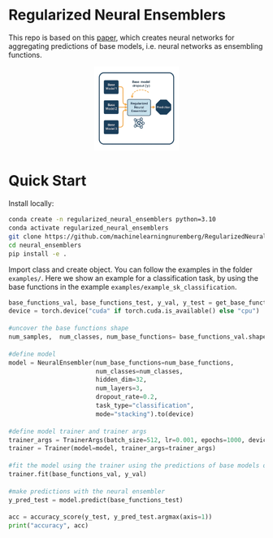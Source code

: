 # Regularized Neural Ensemblers

This repo is based on this [paper](https://arxiv.org/abs/2410.04520), which creates neural networks for aggregating predictions of base models, i.e. neural networks as ensembling functions.

<p align="center" width="50%">
    <img width="33%" src="images/architecture.png"> 
</p>

# Quick Start

Install locally:


```bash
conda create -n regularized_neural_ensemblers python=3.10
conda activate regularized_neural_ensemblers
git clone https://github.com/machinelearningnuremberg/RegularizedNeuralEnsemblers.git
cd neural_ensemblers
pip install -e .
```

Import class and create object. You can follow the examples in the folder `examples/`. Here we show an example for a classification task, by using the base functions in the example `examples/example_sk_classification`. 

```python
base_functions_val, base_functions_test, y_val, y_test = get_base_functions()
device = torch.device("cuda" if torch.cuda.is_available() else "cpu")

#uncover the base functions shape
num_samples,  num_classes, num_base_functions= base_functions_val.shape

#define model
model = NeuralEnsembler(num_base_functions=num_base_functions,
                        num_classes=num_classes,
                        hidden_dim=32,
                        num_layers=3,
                        dropout_rate=0.2,
                        task_type="classification", 
                        mode="stacking").to(device)

#define model trainer and trainer args
trainer_args = TrainerArgs(batch_size=512, lr=0.001, epochs=1000, device=device)
trainer = Trainer(model=model, trainer_args=trainer_args)

#fit the model using the trainer using the predictions of base models on validation set
trainer.fit(base_functions_val, y_val)

#make predictions with the neural ensembler
y_pred_test = model.predict(base_functions_test)

acc = accuracy_score(y_test, y_pred_test.argmax(axis=1))
print("accuracy", acc)
```